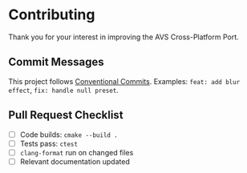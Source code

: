 # Contributing

Thank you for your interest in improving the AVS Cross-Platform Port.

## Commit Messages

This project follows [Conventional Commits](https://www.conventionalcommits.org/).
Examples: `feat: add blur effect`, `fix: handle null preset`.

## Pull Request Checklist

- [ ] Code builds: `cmake --build .`
- [ ] Tests pass: `ctest`
- [ ] `clang-format` run on changed files
- [ ] Relevant documentation updated
